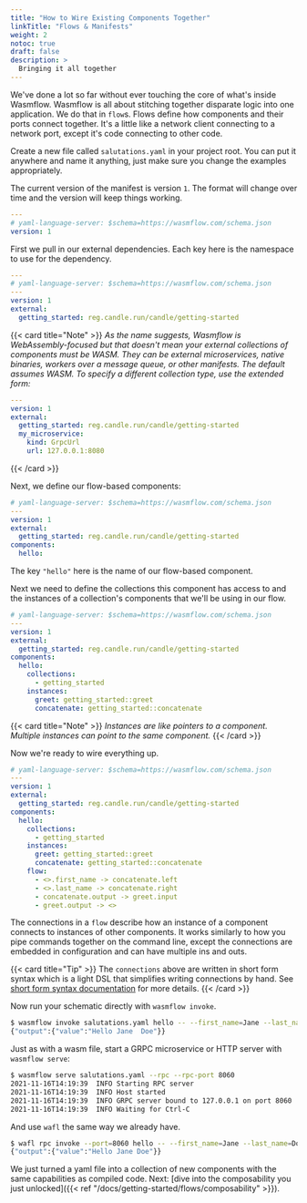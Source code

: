 ```yaml
---
title: "How to Wire Existing Components Together"
linkTitle: "Flows & Manifests"
weight: 2
notoc: true
draft: false
description: >
  Bringing it all together
---
```


We've done a lot so far without ever touching the core of what's inside Wasmflow. Wasmflow is all about stitching together disparate logic into one application. We do that in `flow`s. Flows define how components and their ports connect together. It's a little like a network client connecting to a network port, except it's code connecting to other code.

Create a new file called `salutations.yaml` in your project root. You can put it anywhere and name it anything, just make sure you change the examples appropriately.

The current version of the manifest is version `1`. The format will change over time and the version will keep things working.

```yaml {title="./salutations.yaml"}
---
# yaml-language-server: $schema=https://wasmflow.com/schema.json
version: 1
```

First we pull in our external dependencies. Each key here is the namespace to use for the dependency.

```yaml {title="./salutations.yaml"}
---
# yaml-language-server: $schema=https://wasmflow.com/schema.json
---
version: 1
external:
  getting_started: reg.candle.run/candle/getting-started
```

{{< card title="Note" >}}
_As the name suggests, Wasmflow is WebAssembly-focused but that doesn't mean your external collections of components must be WASM. They can be external microservices, native binaries, workers over a message queue, or other manifests. The default assumes WASM. To specify a different collection type, use the extended form:_

```yaml
---
version: 1
external:
  getting_started: reg.candle.run/candle/getting-started
  my_microservice:
    kind: GrpcUrl
    url: 127.0.0.1:8080
```

{{< /card >}}

Next, we define our flow-based components:

```yaml {title="./salutations.yaml"}
# yaml-language-server: $schema=https://wasmflow.com/schema.json
---
version: 1
external:
  getting_started: reg.candle.run/candle/getting-started
components:
  hello:
```

The key `"hello"` here is the name of our flow-based component.

Next we need to define the collections this component has access to and the instances of a collection's components that we'll be using in our flow.

```yaml
# yaml-language-server: $schema=https://wasmflow.com/schema.json
---
version: 1
external:
  getting_started: reg.candle.run/candle/getting-started
components:
  hello:
    collections:
      - getting_started
    instances:
      greet: getting_started::greet
      concatenate: getting_started::concatenate
```

{{< card title="Note" >}}
_Instances are like pointers to a component. Multiple instances can point to the same component._
{{< /card >}}

Now we're ready to wire everything up.

```yaml {title="./salutations.yaml"}
# yaml-language-server: $schema=https://wasmflow.com/schema.json
---
version: 1
external:
  getting_started: reg.candle.run/candle/getting-started
components:
  hello:
    collections:
      - getting_started
    instances:
      greet: getting_started::greet
      concatenate: getting_started::concatenate
    flow:
      - <>.first_name -> concatenate.left
      - <>.last_name -> concatenate.right
      - concatenate.output -> greet.input
      - greet.output -> <>
```

The connections in a `flow` describe how an instance of a component connects to instances of other components. It works similarly to how you pipe commands together on the command line, except the connections are embedded in configuration and can have multiple ins and outs.

{{< card title="Tip" >}}
The `connections` above are written in short form syntax which is a light DSL that simplifies writing connections by hand. See [short form syntax documentation](/docs/configuration/short-form-syntax/) for more details.
{{< /card >}}

Now run your schematic directly with `wasmflow invoke`.

```sh
$ wasmflow invoke salutations.yaml hello -- --first_name=Jane --last_name=" Doe"
{"output":{"value":"Hello Jane  Doe"}}
```

Just as with a wasm file, start a GRPC microservice or HTTP server with `wasmflow serve`:

```sh
$ wasmflow serve salutations.yaml --rpc --rpc-port 8060
2021-11-16T14:19:39  INFO Starting RPC server
2021-11-16T14:19:39  INFO Host started
2021-11-16T14:19:39  INFO GRPC server bound to 127.0.0.1 on port 8060
2021-11-16T14:19:39  INFO Waiting for Ctrl-C
```

And use `wafl` the same way we already have.

```sh
$ wafl rpc invoke --port=8060 hello -- --first_name=Jane --last_name=Doe
{"output":{"value":"Hello Jane Doe"}}
```

We just turned a yaml file into a collection of new components with the same capabilities as compiled code. Next: [dive into the composability you just unlocked]({{< ref "/docs/getting-started/flows/composability" >}}).

[`wafl`]: /docs/tools/wafl/
